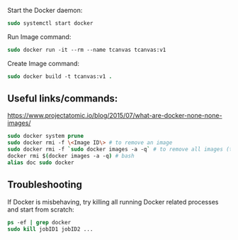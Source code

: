 Start the Docker daemon:
```tcsh
sudo systemctl start docker
```
Run Image command:
```tcsh
sudo docker run -it --rm --name tcanvas tcanvas:v1
```
Create Image command:
```tcsh
sudo docker build -t tcanvas:v1 .
```

## Useful links/commands:

https://www.projectatomic.io/blog/2015/07/what-are-docker-none-none-images/

```tcsh
sudo docker system prune
sudo docker rmi -f \<Image ID\> # to remove an image
sudo docker rmi -f `sudo docker images -a -q` # to remove all images (tcsh)
docker rmi $(docker images -a -q) # bash
alias doc sudo docker
```

## Troubleshooting

If Docker is misbehaving, try killing all running Docker related processes and start from scratch:
```tcsh
ps -ef | grep docker
sudo kill jobID1 jobID2 ...
```

